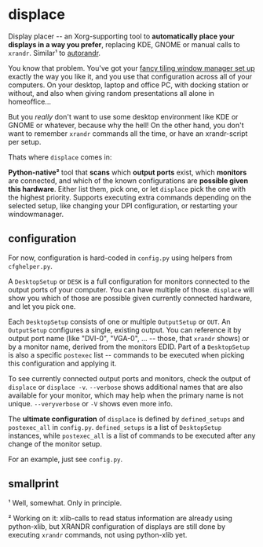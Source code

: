 <!-- vim: tw=72 fo+=a
-->

displace
========

Display placer -- an Xorg-supporting tool to **automatically place your
displays in a way you prefer**, replacing KDE, GNOME or manual calls to
`xrandr`. Similar¹ to <a
href="https://github.com/phillipberndt/autorandr ">autorandr</a>.

You know that problem. You've got your <a
href="https://github.com/dpiegdon/qtile-setup">fancy tiling window
manager set up</a> exactly the way you like it, and you use that
configuration across all of your computers. On your desktop, laptop and
office PC, with docking station or without, and also when giving random
presentations all alone in homeoffice...

But you *really* don't want to use some desktop environment like KDE or
GNOME or whatever, because why the hell! On the other hand, you don't
want to remember `xrandr` commands all the time, or have an
xrandr-script per setup.

Thats where `displace` comes in:

**Python-native²** tool that **scans** which **output ports** exist,
which **monitors** are connected, and which of the known configurations
are **possible given this hardware**. Either list them, pick one, or let
`displace` pick the one with the highest priority. Supports executing
extra commands depending on the selected setup, like changing your DPI
configuration, or restarting your windowmanager.

configuration
-------------

For now, configuration is hard-coded in `config.py` using helpers from
`cfghelper.py`.

A `DesktopSetup` or `DESK` is a full configuration for monitors
connected to the output ports of your computer. You can have multiple of
those. `displace` will show you which of those are possible given
currently connected hardware, and let you pick one.

Each `DesktopSetup` consists of one or multiple `OutputSetup` or `OUT`.
An `OutputSetup` configures a single, existing output. You can reference
it by output port name (like "DVI-0", "VGA-0", ... -- those, that
`xrandr` shows) or by a monitor name, derived from the monitors EDID.
Part of a `DesktopSetup` is also a specific `postexec` list -- commands
to be executed when picking this configuration and applying it.

To see currently connected output ports and monitors, check the output
of `displace` or `displace -v`. `--verbose` shows additional names that
are also available for your monitor, which may help when the primary
name is not unique. `--veryverbose` or `-V` shows even more info.

The **ultimate configuration** of `displace` is defined by
`defined_setups` and `postexec_all` in `config.py`. `defined_setups` is
a list of `DesktopSetup` instances, while `postexec_all` is a list of
commands to be executed after any change of the monitor setup.

For an example, just see `config.py`.

smallprint
----------

¹ Well, somewhat. Only in principle.

² Working on it: xlib-calls to read status information are already using
python-xlib, but XRANDR configuration of displays are still done by
executing `xrandr` commands, not using python-xlib yet.
